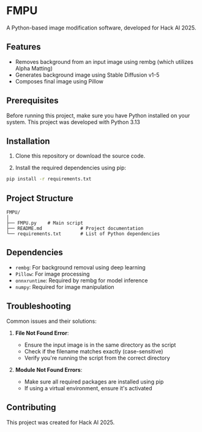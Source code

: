 # FMPU

A Python-based image modification software, developed for Hack AI 2025.

## Features
- Removes background from an input image using rembg (which utilizes Alpha Matting)
- Generates background image using Stable Diffusion v1-5
- Composes final image using Pillow

## Prerequisites

Before running this project, make sure you have Python installed on your system. This project was developed with Python 3.13

## Installation

1. Clone this repository or download the source code.

2. Install the required dependencies using pip:
```bash
pip install -r requirements.txt
```

## Project Structure

```
FMPU/
│
├── FMPU.py    # Main script
├── README.md              # Project documentation
└── requirements.txt       # List of Python dependencies
```

## Dependencies

- `rembg`: For background removal using deep learning
- `Pillow`: For image processing
- `onnxruntime`: Required by rembg for model inference
- `numpy`: Required for image manipulation

## Troubleshooting

Common issues and their solutions:

1. **File Not Found Error**:
   - Ensure the input image is in the same directory as the script
   - Check if the filename matches exactly (case-sensitive)
   - Verify you're running the script from the correct directory

2. **Module Not Found Errors**:
   - Make sure all required packages are installed using pip
   - If using a virtual environment, ensure it's activated

## Contributing

This project was created for Hack AI 2025.
